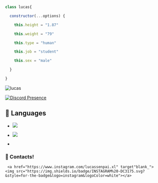 ```js

class lucas{

  constructor(...options) {

    this.height = "1.87"

    this.weight = "79"

    this.type = "human"

    this.job = "student"

    this.sex = "male"

  }

}

```

<img src="https://komarev.com/ghpvc/?username=lucasenpai&label=Ziyaretçi%20Sayısı&color=552b75" alt="lucas" />

[![Discord Presence](https://lanyard-profile-readme.vercel.app/api/658237777309204491?hideDiscrim=true)](https://discord.com/users/658237777309204491)

## 🔧 Languages

- ![](https://img.shields.io/badge/Code-JavaScript-black?style=flat-square&logo=javascript&logoColor=brightgreen)

- ![](https://img.shields.io/badge/Tools-MongoDB-black?style=flat-square&logo=mongodb&logoColor=cyan)

- 

<h3>🌟 Contacts!</h3>

<p align="center">

     <a href="https://www.instagram.com/lucassenpai.xl" target"blank_"><img src="https://img.shields.io/badge/INSTAGRAM%20-DC3175.svg?&style=for-the-badge&logo=instagram&logoColor=white"></a>
